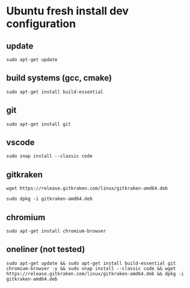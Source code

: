 # Ubuntu fresh install dev configuration

## update

`sudo apt-get update`

## build systems (gcc, cmake)

`sudo apt-get install build-essential`

## git
`sudo apt-get install git`

## vscode

`sudo snap install --classic code`

## gitkraken
  
`wget https://release.gitkraken.com/linux/gitkraken-amd64.deb`

`sudo dpkg -i gitkraken-amd64.deb`

## chromium

`sudo apt-get install chromium-browser`

## oneliner (not tested)
`sudo apt-get update && sudo apt-get install build-essential git chromium-browser -y && sudo snap install --classic code && wget https://release.gitkraken.com/linux/gitkraken-amd64.deb && dpkg -i gitkraken-amd64.deb`